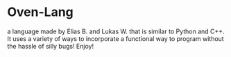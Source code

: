 # Oven-Lang
a language made by Elias B. and Lukas W. that is similar to Python and C++. It uses a variety of ways to incorporate a functional way to program without the hassle of silly bugs! Enjoy!
